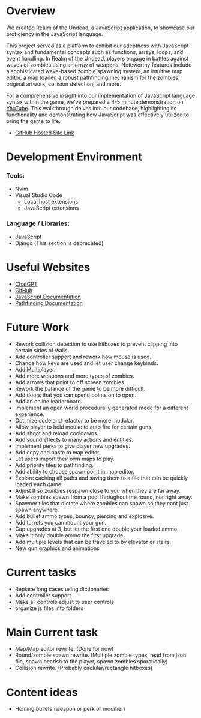 # Overview

We created Realm of the Undead, a JavaScript application, to showcase our proficiency in the JavaScript language.

This project served as a platform to exhibit our adeptness with JavaScript syntax and fundamental concepts such as functions, arrays, loops, and event handling. In Realm of the Undead, players engage in battles against waves of zombies using an array of weapons. Noteworthy features include a sophisticated wave-based zombie spawning system, an intuitive map editor, a map loader, a robust pathfinding mechanism for the zombies, original artwork, collision detection, and more.

For a comprehensive insight into our implementation of JavaScript language syntax within the game, we've prepared a 4-5 minute demonstration on [YouTube](https://youtu.be/n-S71mU--uk). This walkthrough delves into our codebase, highlighting its functionality and demonstrating how JavaScript was effectively utilized to bring the game to life.

- [GitHub Hosted Site Link](https://calvinbullock.github.io/ZombieSeige/)

# Development Environment

### Tools:

- Nvim
- Visual Studio Code
  - Local host extensions
  - JavaScript extensions

### Language / Libraries:

- JavaScript
- Django (This section is deprecated)

# Useful Websites

- [ChatGPT](https://chat.openai.com/auth/login)
- [GitHub](https://github.com/)
- [JavaScript Documentation](https://developer.mozilla.org/en-US/docs/Web/JavaScript)
- [Pathfinding Documentation](https://en.wikipedia.org/wiki/Pathfinding)

# Future Work

- Rework collision detection to use hitboxes to prevent clipping into certain sides of walls.
- Add controller support and rework how mouse is used.
- Change how keys are used and let user change keybinds.
- Add Multiplayer.
- Add more weapons and more types of zombies.
- Add arrows that point to off screen zombies.
- Rework the balance of the game to be more difficult.
- Add doors that you can spend points on to open.
- Add an online leaderboard.
- Implement an open world procedurally generated mode for a different experience.
- Optimize code and refactor to be more modular.
- Allow player to hold mouse to auto fire for certain guns.
- Add shoot and reload cooldowns.
- Add sound effects to many actions and entities.
- Implement perks to give player new upgrades.
- Add copy and paste to map editor.
- Let users import their own maps to play.
- Add priority tiles to pathfinding.
- Add ability to choose spawn point in map editor.
- Explore caching all paths and saving them to a file that can be quickly loaded each game.
- Adjust It so zombies respawn close to you when they are far away.
- Make zombies spawn from a pool throughout the round, not right away.
- Spawner tiles that dictate where zombies can spawn so they cant just spawn anywhere.
- Add bullet ammo types, bouncy, piercing and explosive.
- Add turrets you can mount your gun.
- Cap upgrades at 3, but let the first one double your loaded ammo.
- Make it only double ammo the first upgrade.
- Add multiple levels that can be traveled to by elevator or stairs
- New gun graphics and animations

# Current tasks

- Replace long cases using dictionaries
- Add controller support
- Make all controls adjust to user controls
- organize js files into folders

# Main Current task

- Map/Map editor rewrite. (Done for now)
- Round/zombie spawn rewrite. (Multiple zombie types, read from json file, spawn nearish to the player, spawn zombies sporatically)
- Collision rewrite. (Probably circlular/rectangle hitboxes)

# Content ideas

- Homing bullets (weapon or perk or modifier)

